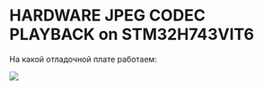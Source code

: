 # HARDWARE JPEG CODEC PLAYBACK on STM32H743VIT6

На какой отладочной плате работаем:

![](https://github.com/nr-electronics/Video_STM32H743VIT/tree/main/STM32H743VIT6.jpg)

